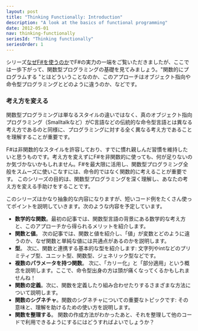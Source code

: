```yaml
---
layout: post
title: "Thinking Functionally: Introduction"
description: "A look at the basics of functional programming"
date: 2012-05-01
nav: thinking-functionally
seriesId: "Thinking functionally"
seriesOrder: 1
---
```


シリーズ[なぜF#を使うのか](/series/why-use-fsharp.html)でF#の実力の一端をご覧いただきましたが、ここでは一歩下がって、関数型プログラミングの基礎を見てみましょう。"関数的にプログラムする "とはどういうことなのか、このアプローチはオブジェクト指向や命令型プログラミングとどのように違うのか、などです。

### 考え方を変える ###

関数型プログラミングは単なるスタイルの違いではなく、真のオブジェクト指向プログラミング（Smalltalkなど）がC言語などの伝統的な命令型言語とは異なる考え方であるのと同様に、プログラミングに対する全く異なる考え方であることを理解することが重要です。

F#は非関数的なスタイルを許容しており、すでに慣れ親しんだ習慣を維持したいと思うものです。考え方を変えずにF#を非関数的に使っても、何が足りないのか気づかないかもしれません。F#を最大限に活用し、関数型プログラミング全般をスムーズに使いこなすには、命令的ではなく関数的に考えることが重要です。
このシリーズの目的は、関数型プログラミングを深く理解し、あなたの考え方を変える手助けをすることです。

このシリーズはかなり抽象的な内容になりますが、短いコード例をたくさん使ってポイントを説明していきます。次のような内容を予定しています。

* **数学的な関数**。最初の記事では、関数型言語の背景にある数学的な考え方と、このアプローチから得られるメリットを紹介します。
* **関数と値**。 次の記事では、関数と値を紹介し、「値」が変数とどのように違うのか、なぜ関数と単純な値には共通点があるのかを説明します。
* **型**。 次に、関数と連携する基本的な型を紹介します: 文字列やintなどのプリミティブ型、ユニット型、関数型、ジェネリック型などです。
* **複数のパラメータを持つ関数**。 次に、「カリー化」と「部分適用」という概念を説明します。ここで、命令型出身の方は頭が痛くなってくるかもしれませんね！
* **関数の定義**。次に、関数を定義したり組み合わせたりするさまざまな方法について説明します。
* **関数のシグネチャ**。関数のシグネチャについての重要なトピックです: その意味と、理解を助けるための使い方を説明します。
* **関数を整理する**。 関数の作成方法がわかったあと、それを整理して他のコードで利用できるようにするにはどうすればよいでしょうか？
